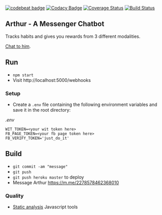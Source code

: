 [![codebeat badge](https://codebeat.co/badges/ba2fcc99-7d37-4d4a-b639-b8745b3381cb)](https://codebeat.co/projects/github-com-harrymt-habit-reward-chatbot-master)
[![Codacy Badge](https://api.codacy.com/project/badge/Grade/dee0a3c7a16a4276b47c27751959c6a6)](https://www.codacy.com/app/harrymt/habit-reward-chatbot?utm_source=github.com&amp;utm_medium=referral&amp;utm_content=harrymt/habit-reward-chatbot&amp;utm_campaign=Badge_Grade)
[![Coverage Status](https://coveralls.io/repos/github/harrymt/habit-reward-chatbot/badge.svg?branch=master)](https://coveralls.io/github/harrymt/habit-reward-chatbot?branch=master)
[![Build Status](https://travis-ci.org/harrymt/habit-reward-chatbot.svg?branch=master)](https://travis-ci.org/harrymt/habit-reward-chatbot)

## Arthur - A Messenger Chatbot

Tracks habits and gives you rewards from 3 different modalities.

[Chat to him](https://m.me/2278578462368010).


## Run

- `npm start`
- Visit http://localhost:5000/webhooks

### Setup

- Create a `.env` file containing the following environment variables and save it in the root directory:

*.env*
```
WIT_TOKEN=<your wit token here>
FB_PAGE_TOKEN=<your fb page token here>
FB_VERIFY_TOKEN='just_do_it'
```

## Build

- `git commit -am "message"`
- `git push`
- `git push heroku master` to deploy
- Message Arthur https://m.me/2278578462368010

### Quality

- [Static analysis](https://github.com/mre/awesome-static-analysis#javascript) Javascript tools

